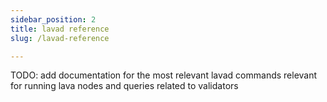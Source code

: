 ```yaml
---
sidebar_position: 2
title: lavad reference
slug: /lavad-reference

---
```


TODO: add documentation for the most relevant lavad commands relevant for running lava nodes and queries related to validators


